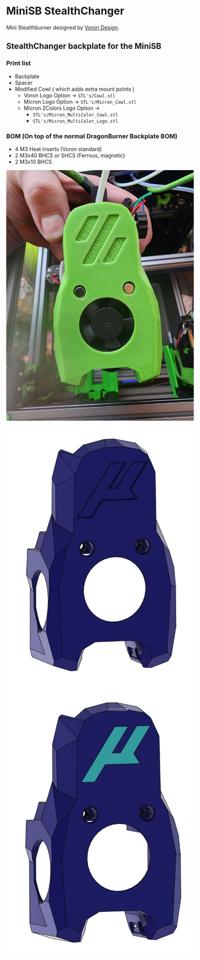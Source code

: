# MiniSB StealthChanger

Mini Stealthburner designed by [Voron Design](https://vorondesign.com/).

## StealthChanger backplate for the MiniSB

### Print list

- Backplate
- Spacer
- Modified Cowl ( which adds extra mount points )
  - Voron Logo Option -> `STL's/Cowl.stl`
  - Micron Logo Option -> `STL's/Micron_Cowl.stl`
  - Micron 2Colors Logo Option ->
    - `STL's/Micron_MultiColor_Cowl.stl`
    - `STL's/Micron_MultiColor_Logo.stl`

### BOM (On top of the normal DragonBurner Backplate BOM)

- 4 M3 Heat inserts (Voron standard)
- 2 M3x40 BHCS or SHCS (Ferrous, magnetic)
- 2 M3x10 BHCS

![Voron Logo Cowl](Images/VoronCowl.jpg)
![Micron Logo Cowl](Images/Micron.jpg)
![2 Colors Micron Logo Cowl](Images/Micron_2Color.jpg)

